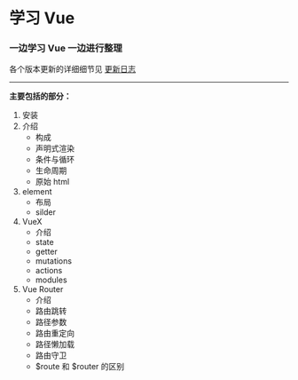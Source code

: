 # 学习 Vue

### 一边学习 Vue 一边进行整理

各个版本更新的详细细节见 [更新日志](./CHANGELOG.md)

---

**主要包括的部分：**

1.  安装
2.  介绍
    - 构成
    - 声明式渲染
    - 条件与循环
    - 生命周期
    - 原始 html
3.  element
    - 布局
    - silder
4.  VueX
    - 介绍
    - state
    - getter
    - mutations
    - actions
    - modules
4.  Vue Router
    - 介绍
    - 路由跳转
    - 路径参数
    - 路由重定向
    - 路径懒加载
    - 路由守卫
    - $route 和 $router 的区别
